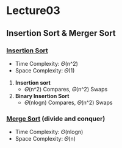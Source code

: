 # Lecture03
## Insertion Sort & Merger Sort

### [Insertion Sort](./insertionSort.py)
- Time Complexity: 𝛩(n^2)
- Space Complexity: 𝛩(1)

1. **Insertion sort**
   - 𝛩(n^2) Compares, 𝛩(n^2) Swaps
2. **Binary Insertion Sort**
   - 𝛩(nlogn) Compares, 𝛩(n^2) Swaps

### [Merge Sort](./mergeSort.py) (divide and conquer)
- Time Complexity: 𝛩(nlogn)
- Space Complexity: 𝛩(n)